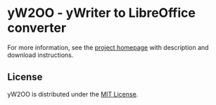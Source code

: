 # yW2OO - yWriter to LibreOffice converter

For more information, see the [project homepage](https://peter88213.github.io/yW2OO) with description and download instructions.



## License

yW2OO is distributed under the [MIT License](http://www.opensource.org/licenses/mit-license.php).

